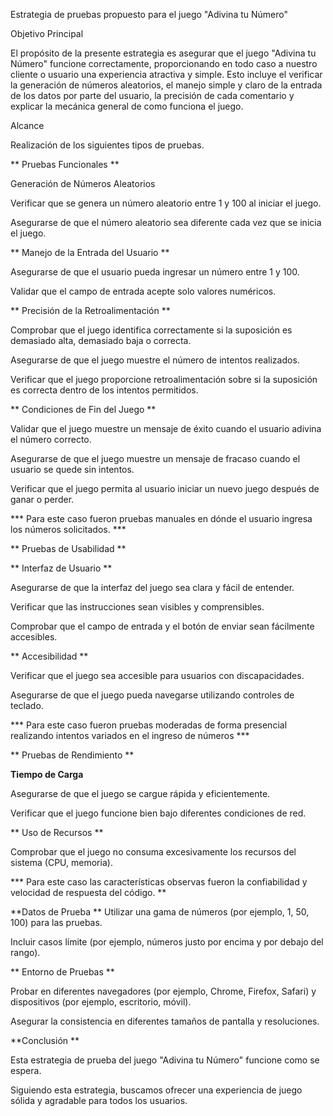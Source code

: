 Estrategia de pruebas propuesto para el juego "Adivina tu Número"

Objetivo Principal

El propósito de la presente estrategia es asegurar que el juego "Adivina tu Número" funcione correctamente, 
proporcionando en todo caso a nuestro cliente o usuario una experiencia atractiva y simple. Esto incluye el
verificar la generación de números aleatorios, el manejo simple y claro de la entrada de los datos por parte
del usuario, la precisión de cada comentario y explicar la mecánica general de como funciona el juego.

Alcance

Realización de los siguientes tipos de pruebas.

** Pruebas Funcionales **

Generación de Números Aleatorios

Verificar que se genera un número aleatorio entre 1 y 100 al iniciar el juego.

Asegurarse de que el número aleatorio sea diferente cada vez que se inicia el juego.

** Manejo de la Entrada del Usuario **

Asegurarse de que el usuario pueda ingresar un número entre 1 y 100.

Validar que el campo de entrada acepte solo valores numéricos.

** Precisión de la Retroalimentación **

Comprobar que el juego identifica correctamente si la suposición es demasiado alta, demasiado baja o correcta.

Asegurarse de que el juego muestre el número de intentos realizados.

Verificar que el juego proporcione retroalimentación sobre si la suposición es correcta dentro de los intentos permitidos.

** Condiciones de Fin del Juego **

Validar que el juego muestre un mensaje de éxito cuando el usuario adivina el número correcto.

Asegurarse de que el juego muestre un mensaje de fracaso cuando el usuario se quede sin intentos.

Verificar que el juego permita al usuario iniciar un nuevo juego después de ganar o perder.

*** Para este caso fueron pruebas manuales en dónde el usuario ingresa los números solicitados. ***


** Pruebas de Usabilidad **

** Interfaz de Usuario **

Asegurarse de que la interfaz del juego sea clara y fácil de entender.

Verificar que las instrucciones sean visibles y comprensibles.

Comprobar que el campo de entrada y el botón de enviar sean fácilmente accesibles.

** Accesibilidad **

Verificar que el juego sea accesible para usuarios con discapacidades.

Asegurarse de que el juego pueda navegarse utilizando controles de teclado.

*** Para este caso fueron pruebas moderadas de forma presencial realizando intentos variados en el ingreso de números ***

** Pruebas de Rendimiento **

**Tiempo de Carga**

Asegurarse de que el juego se cargue rápida y eficientemente.

Verificar que el juego funcione bien bajo diferentes condiciones de red.

** Uso de Recursos **

Comprobar que el juego no consuma excesivamente los recursos del sistema (CPU, memoria).

*** Para este caso las características observas fueron la confiabilidad y velocidad de respuesta del código. **


**Datos de Prueba **
Utilizar una gama de números (por ejemplo, 1, 50, 100) para las pruebas.

Incluir casos límite (por ejemplo, números justo por encima y por debajo del rango).


** Entorno de Pruebas **

Probar en diferentes navegadores (por ejemplo, Chrome, Firefox, Safari) y dispositivos (por ejemplo, escritorio, móvil).

Asegurar la consistencia en diferentes tamaños de pantalla y resoluciones.

**Conclusión **

Esta estrategia de prueba del juego "Adivina tu Número" funcione como se espera. 

Siguiendo esta estrategia, buscamos ofrecer una experiencia de juego sólida y agradable para todos los usuarios.



